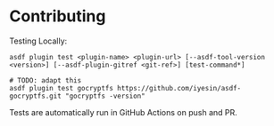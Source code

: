 # Contributing

Testing Locally:

```shell
asdf plugin test <plugin-name> <plugin-url> [--asdf-tool-version <version>] [--asdf-plugin-gitref <git-ref>] [test-command*]

# TODO: adapt this
asdf plugin test gocryptfs https://github.com/iyesin/asdf-gocryptfs.git "gocryptfs -version"
```

Tests are automatically run in GitHub Actions on push and PR.
